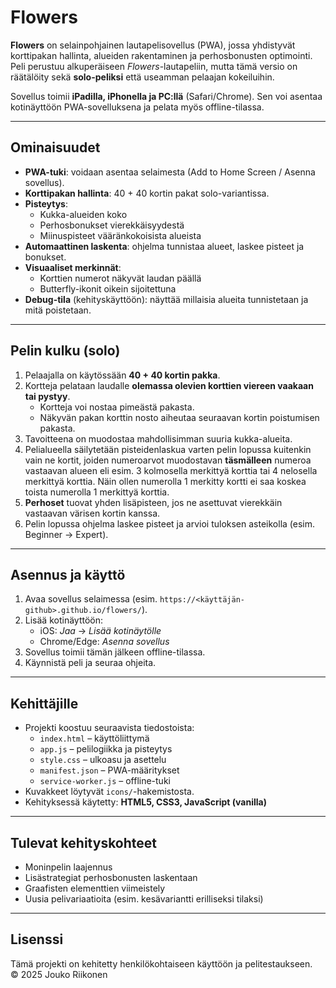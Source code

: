 # Flowers

**Flowers** on selainpohjainen lautapelisovellus (PWA), jossa yhdistyvät korttipakan hallinta, alueiden rakentaminen ja perhosbonusten optimointi. Peli perustuu alkuperäiseen *Flowers*-lautapeliin, mutta tämä versio on räätälöity sekä **solo-peliksi** että useamman pelaajan kokeiluihin.

Sovellus toimii **iPadilla, iPhonella ja PC:llä** (Safari/Chrome). Sen voi asentaa kotinäyttöön PWA-sovelluksena ja pelata myös offline-tilassa.

---

## Ominaisuudet

- **PWA-tuki**: voidaan asentaa selaimesta (Add to Home Screen / Asenna sovellus).
- **Korttipakan hallinta**: 40 + 40 kortin pakat solo-variantissa.
- **Pisteytys**:
  - Kukka-alueiden koko
  - Perhosbonukset vierekkäisyydestä
  - Miinuspisteet vääränkokoisista alueista
- **Automaattinen laskenta**: ohjelma tunnistaa alueet, laskee pisteet ja bonukset.
- **Visuaaliset merkinnät**:
  - Korttien numerot näkyvät laudan päällä
  - Butterfly-ikonit oikein sijoitettuna
- **Debug-tila** (kehityskäyttöön): näyttää millaisia alueita tunnistetaan ja mitä poistetaan.

---

## Pelin kulku (solo)

1. Pelaajalla on käytössään **40 + 40 kortin pakka**.
2. Kortteja pelataan laudalle **olemassa olevien korttien viereen vaakaan tai pystyy**.
   - Kortteja voi nostaa pimeästä pakasta.
   - Näkyvän pakan korttin nosto aiheutaa seuraavan kortin poistumisen pakasta.
3. Tavoitteena on muodostaa mahdollisimman suuria kukka-alueita. 
4. Pelialueella säilytetään pisteidenlaskua varten pelin lopussa kuitenkin vain ne kortit, joiden numeroarvot muodostavan **täsmälleen** numeroa vastaavan alueen eli esim. 3 kolmosella merkittyä korttia tai 4 nelosella merkittyä korttia. Näin ollen numerolla 1 merkitty kortti ei saa koskea toista numerolla 1 merkittyä korttia.
5. **Perhoset** tuovat yhden lisäpisteen, jos ne asettuvat vierekkäin vastaavan värisen kortin kanssa.
6. Pelin lopussa ohjelma laskee pisteet ja arvioi tuloksen asteikolla (esim. Beginner → Expert).

---

## Asennus ja käyttö

1. Avaa sovellus selaimessa (esim. `https://<käyttäjän-github>.github.io/flowers/`).
2. Lisää kotinäyttöön:
   - iOS: *Jaa* → *Lisää kotinäytölle*
   - Chrome/Edge: *Asenna sovellus*
3. Sovellus toimii tämän jälkeen offline-tilassa.
4. Käynnistä peli ja seuraa ohjeita.

---

## Kehittäjille

- Projekti koostuu seuraavista tiedostoista:
  - `index.html` – käyttöliittymä
  - `app.js` – pelilogiikka ja pisteytys
  - `style.css` – ulkoasu ja asettelu
  - `manifest.json` – PWA-määritykset
  - `service-worker.js` – offline-tuki
- Kuvakkeet löytyvät `icons/`-hakemistosta.
- Kehityksessä käytetty: **HTML5, CSS3, JavaScript (vanilla)**

---

## Tulevat kehityskohteet

- Moninpelin laajennus
- Lisästrategiat perhosbonusten laskentaan
- Graafisten elementtien viimeistely
- Uusia pelivariaatioita (esim. kesävariantti erilliseksi tilaksi)

---

## Lisenssi

Tämä projekti on kehitetty henkilökohtaiseen käyttöön ja pelitestaukseen.  
© 2025 Jouko Riikonen
